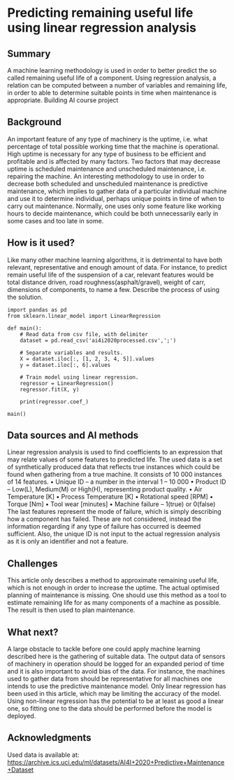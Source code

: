 # Predicting remaining useful life using linear regression analysis

## Summary 
A machine learning methodology is used in order to better predict the so called remaining useful life of a component. Using regression analysis, a relation can be computed between a number of variables and remaining life, in order to able to determine suitable points in time when maintenance is appropriate.
Building AI course project

## Background
An important feature of any type of machinery is the uptime, i.e. what percentage of total possible working time that the machine is operational. High uptime is necessary for any type of business to be efficient and profitable and is affected by many factors. Two factors that may decrease uptime is scheduled maintenance and unscheduled maintenance, i.e. repairing the machine. An interesting methodology to use in order to decrease both scheduled and unscheduled maintenance is predictive maintenance, which implies to gather data of a particular individual machine and use it to determine individual, perhaps unique points in time of when to carry out maintenance. Normally, one uses only some feature like working hours to decide maintenance, which could be both unnecessarily early in some cases and too late in some. 

## How is it used?
Like many other machine learning algorithms, it is detrimental to have both relevant, representative and enough amount of data. For instance, to predict remain useful life of the suspension of a car, relevant features would be total distance driven, road roughness(asphalt/gravel), weight of carr, dimensions of components, to name a few. 
Describe the process of using the solution.

```
import pandas as pd
from sklearn.linear_model import LinearRegression

def main():
    # Read data from csv file, with delimiter
    dataset = pd.read_csv('ai4i2020processed.csv',';')

    # Separate variables and results.
    X = dataset.iloc[:, [1, 2, 3, 4, 5]].values
    y = dataset.iloc[:, 6].values

    # Train model using linear regression.
    regressor = LinearRegression()
    regressor.fit(X, y)

    print(regressor.coef_)

main()

```


## Data sources and AI methods
Linear regression analysis is used to find coefficients to an expression that may relate values of some features to predicted life. 
The used data is a set of synthetically produced data that reflects true instances which could be found when gathering from a true machine. It consists of 10 000 instances of 14 features. 
•	Unique ID – a number in the interval 1 – 10 000
•	Product ID – Low(L), Medium(M) or High(H), representing product quality.
•	Air Temperature [K]
•	Process Temperature [K]
•	Rotational speed [RPM]
•	Torque [Nm]
•	Tool wear [minutes]
•	Machine failure – 1(true) or 0(false)
The last features represent the mode of failure, which is simply describing how a component has failed. These are not considered, instead the information regarding if any type of failure has occurred is deemed sufficient. Also, the unique ID is not input to the actual regression analysis as it is only an identifier and not a feature. 		


## Challenges
This article only describes a method to approximate remaining useful life, which is not enough in order to increase the uptime. The actual optimised planning of maintenance is missing. One should use this method as a tool to estimate remaining life for as many components of a machine as possible. The result is then used to plan maintenance.

## What next?
A large obstacle to tackle before one could apply machine learning described here is the gathering of suitable data. The output data of sensors of machinery in operation should be logged for an expanded period of time and it is also important to avoid bias of the data. For instance, the machines used to gather data from should be representative for all machines one intends to use the predictive maintenance model.
Only linear regression has been used in this article, which may be limiting the accuracy of the model. Using non-linear regression has the potential to be at least as good a linear one, so fitting one to the data should be performed before the model is deployed. 

## Acknowledgments
Used data is available at:
https://archive.ics.uci.edu/ml/datasets/AI4I+2020+Predictive+Maintenance+Dataset
